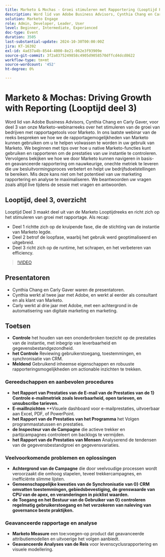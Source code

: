 ```yaml
---
title: Marketo & Mochas - Groei stimuleren met Rapportering (Looptijd Pt 3)
description: Word lid van Adobe Business Advisors, Cynthia Chang en Carly Gaver, voor Deel 3 van de Marketo-webinarserie over de rijpheid, en ontdek hoe u de rapportagetools van Marketo kunt gebruiken om de groei van uw bedrijf te stimuleren, de prestaties te controleren en effectvolle meetgegevens te leveren, met live vragen en antwoorden.
solution: Marketo Engage
role: Admin, Developer, Leader, User
level: Beginner, Intermediate, Experienced
doc-type: Event
duration: 3505
last-substantial-update: 2024-10-30T00:00:00Z
jira: KT-16392
exl-id: 4ad37a4b-8544-4000-8e21-062e3f93909e
source-git-commit: 3f2a8375249858c4905d9058570dffcd4dcd8622
workflow-type: tm+mt
source-wordcount: '452'
ht-degree: 0%

---
```


# Marketo &amp; Mochas: Driving Growth with Reporting (Looptijd deel 3)

Word lid van Adobe Business Advisors, Cynthia Chang en Carly Gaver, voor deel 3 van onze Marketo-webinarreeks over het stimuleren van de groei van bedrijven met rapportagetools voor Marketo. In ons laatste webinar van de reeks bespreken we hoe we de rapportagemogelijkheden van Marketo kunnen gebruiken om u te helpen volwassen te worden in uw gebruik van Marketo. We beginnen met tips over hoe u native Marketo-functies kunt gebruiken en rapporteren om de prestaties van uw instantie te controleren. Vervolgens bekijken we hoe we door Marketo kunnen navigeren in basis- en geavanceerde rapportering om nauwkeurige, onechte metriek te leveren die uw besluitvormingsproces verbetert en helpt uw bedrijfsdoelstellingen te bereiken. Mis deze kans niet om het potentieel van uw marketing rapportering en analyse te maximaliseren. We beantwoorden uw vragen zoals altijd live tijdens de sessie met vragen en antwoorden.

## Looptijd, deel 3, overzicht

Looptijd Deel 3 maakt deel uit van de Marketo Looptijdreeks en richt zich op het stimuleren van groei met rapportage. Als recap:

* Deel 1 richtte zich op de kruipende fase, die de stichting van de instantie van Marketo legde.
* Deel 2 betrof de loopfase, waarbij het gebruik werd geoptimaliseerd en uitgebreid.
* Deel 3 richt zich op de runtime, het schrapen, en het verbeteren van efficiency.

>[!VIDEO](https://video.tv.adobe.com/v/3435407/?learn=on)

## Presentatoren

* Cynthia Chang en Carly Gaver waren de presentatoren.
* Cynthia werkt al twee jaar met Adobe, en werkt al eerder als consultant en als klant van Marketo.
* Carly werkt al drie jaar met Adobe, met een achtergrond in de automatisering van digitale marketing en marketing.

## Toetsen

* **Controle** het houden van een ononderbroken toezicht op de prestaties van de instantie, met inbegrip van leverbaarheid en gegevensbestandgezondheid.
* **het Controle** Reviewing gebruikerstoegang, toestemmingen, en synchronisatie van CRM.
* **Meldend** Gebruikend inheemse eigenschappen en robuuste rapporteringsmogelijkheden om actionable inzichten te trekken.

### Gereedschappen en aanbevolen procedures

* **het Rapport van Prestaties van de E-mail van de Prestaties van de 1} Controle e-mailmetriek zoals leverbaarheid, open tarieven, en unsubscribe tarieven.**
* **E-mailInzichten** **Visuele dashboard voor e-mailprestaties, uitvoerbaar aan Excel, PDF, of PowerPoint.
* **het Rapport van de Prestaties van het Programma** het Volgen programmastatussen en prestaties.
* **de Inspecteur van de Campagne** die actieve trekker en partijcampagnes controleert om backlogs te vermijden.
* **het Rapport van de Prestaties van Mensen** Analyserend de tendensen van de gegevensbestandgroei en gegevensvariaties.

### Veelvoorkomende problemen en oplossingen

* **Achtergrond van de Campagne** die door veelvoudige processen wordt veroorzaakt die omhoog stapelen, teveel trekkercampagnes, en inefficiënte slimme lijsten.
* **Gemeenschappelijke kwesties van de Synchronisatie van 0} CRM omvatten toestemmingen, gebiedsbevestiging, de grenswaarde van CPU van de apex, en veranderingen in picklist waarden.**
* **de Toegang en het Bestuur van de Gebruiker van 0} controleren regelmatig gebruikerstoegang en het verzekeren van naleving van governance beste praktijken.**

### Geavanceerde rapportage en analyse

* **Marketo Measure** een toe:voegen-op product dat geavanceerde attributiemodellen en uitvoerige het volgen aanbiedt.
* **Geavanceerde Analyses van de Reis** voor levenscyclusrapportering en visuele modellering.
